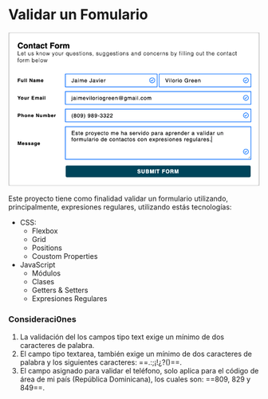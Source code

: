 # Validar un Fomulario

![Captura de Pantalla](captura-de-pantalla-form.png)

Este proyecto tiene como finalidad validar un formulario utilizando, principalmente, expresiones regulares, utilizando estás tecnologías:

- CSS:
  - Flexbox
  - Grid
  - Positions
  - Coustom Properties
- JavaScript
  - Módulos
  - Clases
  - Getters & Setters
  - Expresiones Regulares

### Consideraci0nes
1. La validación del los campos tipo text exige un mínimo de dos caracteres de palabra.
2. El campo tipo textarea, también exige un mínimo de dos caracteres de palabra y los siguientes caracteres: ==.:;¡!¿?()==.
3. El campo asignado para validar el teléfono, solo aplica para el código de área de mi país (República Dominicana), los cuales son: ==809, 829 y 849==.




